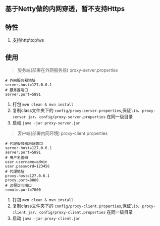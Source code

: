 ## 基于Netty做的内网穿透，暂不支持Https

## 特性
1. 支持http\tcp\ws

## 使用
> 服务端(部署在外网服务器) proxy-server.properties
```properties
# 外网服务器地址
server.host=127.0.0.1
# 服务器端口
server.port=5891
```
1. 打包 `mvn clean & mvn install`
2. 复制class文件夹下的 `config/proxy-server.properties`,保证`lib`、`proxy-server.jar`、`config/proxy-server.properties` 在同一级目录
3. 启动 `java -jar proxy-server.jar`

> 客户端(部署内网环境) proxy-client.properties
```properties
# 代理服务器地址端口
server.host=127.0.0.1
server.port=5891
# 用户名密码
user.username=admin
user.password=123456
# 代理地址
proxy.host=127.0.0.1
proxy.port=8080
# 远程访问端口
remote.port=7000

```
1. 打包 `mvn clean & mvn install`
2. 复制class文件夹下的 `config/proxy-client.properties`,保证`lib`、`proxy-client.jar`、`config/proxy-client.properties` 在同一级目录
3. 启动 `java -jar proxy-client.jar`
